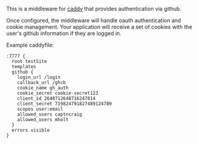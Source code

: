 This is a middleware for [caddy](http://caddyserver.com) that provides authentication via github.

Once configured, the middleware will handle oauth authentication and cookie management. Your application will receive a set of cookies with the user's github
information if they are logged in.

Example caddyfile:

```
:7777 {
  root testSite
  templates
  github {
    login_url /login
    callback_url /ghcb
    cookie_name gh_auth
    cookie_secret cookie-secret123
    client_id 2648712648716247814 
    client_secret 719824791827489124789
    scopes user:email
    allowed_users captncraig
    allowed_users mholt
  }
  errors visible
}

```